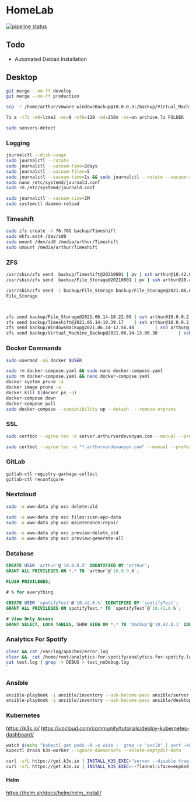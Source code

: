 # HomeLab

[![pipeline status](https://gitlab.arthurvardevanyan.com/ArthurVardevanyan/HomeLab/badges/production/pipeline.svg)](https://gitlab.arthurvardevanyan.com/ArthurVardevanyan/HomeLab/-/commits/production)

## Todo

- Automated Debian Installation

## Desktop

```bash
git merge --no-ff develop
git merge --no-ff production

scp -r /home/arthur/vmware windowsBackup@10.0.0.3:/backup/Virtual_Machine_Backup/vmware

7z a -t7z -m0=lzma2 -mx=9 -mfb=128 -md=256m -ms=on archive.7z FOLDER

sudo sensors-detect
```

### Logging

```bash
journalctl --disk-usage
sudo journalctl --rotate
sudo journalctl --vacuum-time=2days
sudo journalctl --vacuum-files=5
sudo journalctl --vacuum-time=1s && sudo journalctl --rotate --vacuum-size=5000M
sudo nano /etc/systemd/journald.conf
sudo rm /etc/systemd/journald.conf

sudo journalctl --vacuum-size=1M
sudo systemctl daemon-reload
```

### Timeshift

```bash
sudo zfs create -V 76.76G backup/Timeshift
sudo mkfs.ext4 /dev/zd0 
sudo mount /dev/zd0 /media/arthur/Timeshift
sudo umount /media/arthur/Timeshift
```

### ZFS

```bash
/usr/sbin/zfs send  backup/Timeshift@20210801 | pv | ssh arthur@10.42.0.105 /usr/sbin/zfs receive -F backup/Timeshift
/usr/sbin/zfs send  backup/File_Storage@20210801 | pv | ssh arthur@10.42.0.105 /usr/sbin/zfs receive -F backup/File_Storage

/usr/sbin/zfs send -i backup/File_Storage backup/File_Storage@2021.08.01 | pv | ssh arthur@10.42.0.105 /usr/sbin/zfs receive -F backup/
File_Storage



zfs send backup/File_Storage@2021.06.14-10.22.09 | ssh arthur@10.0.0.2 zfs receive -F backup/File_Storage
zfs send backup/Timeshift@2021.06.14-10.39.17    | ssh arthur@10.0.0.2 zfs receive -F backup/Timeshift
zfs send backup/WindowsBackup@2021.06.14-12.56.48        | ssh arthur@10.0.0.2 zfs receive -F backup/WindowsBackup
zfs send backup/Virtual_Machine_Backup@2021.06.14-13.06.38        | ssh arthur@10.0.0.2 zfs receive -F backup/Virtual_Machine_Backup
```

### Docker Commands

```bash
sudo usermod -aG docker $USER

sudo rm docker-compose.yaml && sudo nano docker-compose.yaml
sudo rm docker-compose.yaml && nano docker-compose.yaml
docker system prune -a
docker image prune -a
docker kill $(docker ps -q)
docker-compose down
docker-compose pull
sudo docker-compose --compatibility up --detach  --remove-orphans
```

### SSL

```bash
sudo certbot --agree-tos -d server.arthurvardevanyan.com --manual --preferred-challenges dns certonly

sudo certbot --agree-tos -d "*.arthurvardevanyan.com" --manual --preferred-challenges dns certonly
```

### GitLab

```bash
gitlab-ctl registry-garbage-collect
gitlab-ctl reconfigure
```

### Nextcloud

```bash
sudo -u www-data php occ delete:old

sudo -u www-data php occ files:scan-app-data
sudo -u www-data php occ maintenance:repair

sudo -u www-data php occ preview:delete_old
sudo -u www-data php occ preview:generate-all
```

### Database

```sql
CREATE USER 'arthur'@'10.0.0.X' IDENTIFIED BY 'arthur'; 
GRANT ALL PRIVILEGES ON *.* TO `arthur`@`10.0.0.X`;

FLUSH PRIVILEGES;

# % for everything

CREATE USER 'spotifyTest'@'10.42.0.%' IDENTIFIED BY 'spotifyTest'; 
GRANT ALL PRIVILEGES ON spotifyTest.* TO `spotifyTest`@`10.42.0.%`;

# View Only Access
GRANT SELECT, LOCK TABLES, SHOW VIEW ON *.* TO 'backup'@'10.42.0.1' IDENTIFIED BY 'backup';
```

### Analytics For Spotify

```bash
clear && cat /var/log/apache2/error.log 
clear &&  cat /home/root/analytics-for-spotify/analytics-for-spotify.log  | grep -v DEBUG 
cat test.log | grep -v DEBUG > test_noDebug.log
`
```

### Ansible

```bash
ansible-playbook -i ansible/inventory --ask-become-pass ansible/server.yaml --ask-pass
ansible-playbook -i ansible/inventory --ask-become-pass ansible/desktop.yaml --ask-pass
```

### Kubernetes

<https://k3s.io/> <https://upcloud.com/community/tutorials/deploy-kubernetes-dashboard/>

```bash
watch $(echo "kubectl get pods -A -o wide |  grep -v 'svclb' | sort -k8 -r")
kubectl drain k3s-worker --ignore-daemonsets --delete-emptydir-data

curl -sfL https://get.k3s.io | INSTALL_K3S_EXEC="server --disable traefik --flannel-iface=enp1s0" sh
curl -sfL https://get.k3s.io | INSTALL_K3S_EXEC=--flannel-iface=enp6s0 K3S_URL=https://10.0.0.3:6443 K3S_TOKEN=$K3S_TOKEN sh -
```

#### Helm

<https://helm.sh/docs/helm/helm_install/>
